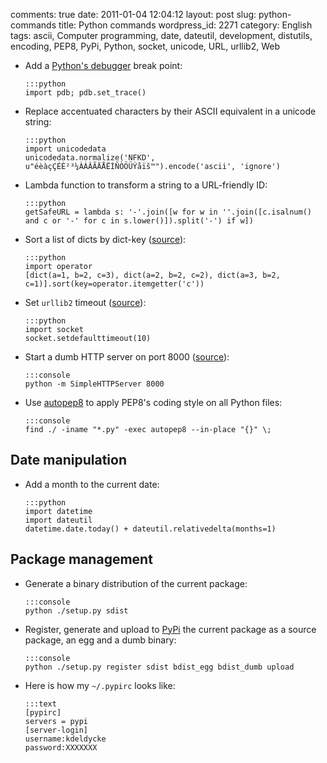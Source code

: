 comments: true
date: 2011-01-04 12:04:12
layout: post
slug: python-commands
title: Python commands
wordpress_id: 2271
category: English
tags: ascii, Computer programming, date, dateutil, development, distutils, encoding, PEP8, PyPi, Python, socket, unicode, URL, urllib2, Web




  * Add a [Python's debugger](http://docs.python.org/library/pdb.html) break point:


        :::python
        import pdb; pdb.set_trace()







  * Replace accentuated characters by their ASCII equivalent in a unicode string:


        :::python
        import unicodedata
        unicodedata.normalize('NFKD', u"éèàçÇÉÈ²³¼ÀÁÂÃÄÅËÍÑÒÖÜÝåïš™").encode('ascii', 'ignore')







  * Lambda function to transform a string to a URL-friendly ID:


        :::python
        getSafeURL = lambda s: '-'.join([w for w in ''.join([c.isalnum() and c or '-' for c in s.lower()]).split('-') if w])







  * Sort a list of dicts by dict-key ([source](http://code.pui.ch/2007/07/23/python-sort-a-list-of-dicts-by-dict-key/)):


        :::python
        import operator
        [dict(a=1, b=2, c=3), dict(a=2, b=2, c=2), dict(a=3, b=2, c=1)].sort(key=operator.itemgetter('c'))







  * Set `urllib2` timeout ([source](http://www.voidspace.org.uk/python/articles/urllib2.shtml)):


        :::python
        import socket
        socket.setdefaulttimeout(10)







  * Start a dumb HTTP server on port 8000 ([source](http://news.ycombinator.com/item?id=2042008)):


        :::console
        python -m SimpleHTTPServer 8000







  * Use [autopep8](http://pypi.python.org/pypi/autopep8/) to apply PEP8's coding style on all Python files:


        :::console
        find ./ -iname "*.py" -exec autopep8 --in-place "{}" \;











## Date manipulation








  * Add a month to the current date:


        :::python
        import datetime
        import dateutil
        datetime.date.today() + dateutil.relativedelta(months=1)











## Package management








  * Generate a binary distribution of the current package:


        :::console
        python ./setup.py sdist







  * Register, generate and upload to [PyPi](http://pypi.python.org) the current package as a source package, an egg and a dumb binary:


        :::console
        python ./setup.py register sdist bdist_egg bdist_dumb upload







  * Here is how my `~/.pypirc` looks like:


        :::text
        [pypirc]
        servers = pypi
        [server-login]
        username:kdeldycke
        password:XXXXXXX







